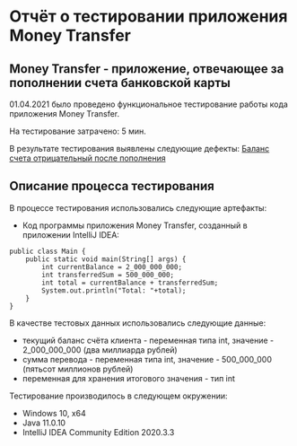 # Отчёт о тестировании приложения Money Transfer

## Money Transfer - приложение, отвечающее за пополнении счета банковской карты

01.04.2021 было проведено функциональное тестирование работы кода приложения Money Transfer.

На тестирование затрачено: 5 мин.

В результате тестирования выявлены следующие дефекты:
[Баланс счета отрицательный после пополнения](https://github.com/NadezdaBerd/Money-Transfer-Report/issues/1#issue-848780377)

## Описание процесса тестирования

В процессе тестирования использовались следующие артефакты:
* Код программы приложения Money Transfer, созданный в приложении IntelliJ IDEA:
```
public class Main {
    public static void main(String[] args) {
        int currentBalance = 2_000_000_000;
        int transferredSum = 500_000_000;
        int total = currentBalance + transferredSum;
        System.out.println("Total: "+total);
    }
}
```


В качестве тестовых данных использовались следующие данные:
* текущий баланс счёта клиента - переменная типа int, значение - 2_000_000_000 (два миллиарда рублей)
* сумма перевода - переменная типа int, значение - 500_000_000 (пятьсот миллионов рублей)
* переменная для хранения итогового значения - тип int 

Тестирование производилось в следующем окружении:
* Windows 10, х64
* Java 11.0.10
* IntelliJ IDEA Community Edition 2020.3.3

